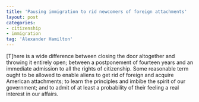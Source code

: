 ```yaml
---
title: 'Pausing immigration to rid newcomers of foreign attachments'
layout: post
categories:
- citizenship
- immigration
tag: 'Alexander Hamilton'
---
```


\[T\]here is a wide difference between closing the door altogether and throwing it entirely open; between a postponement of fourteen years and an immediate admission to all the rights of citizenship. Some reasonable term ought to be allowed to enable aliens to get rid of foreign and acquire American attachments; to learn the principles and imbibe the spirit of our government; and to admit of at least a probability of their feeling a real interest in our affairs.